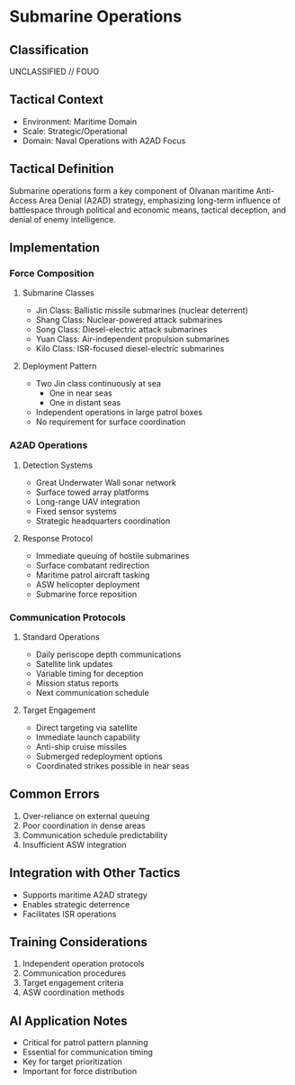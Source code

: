 # Submarine Operations

## Classification

UNCLASSIFIED // FOUO

## Tactical Context

- Environment: Maritime Domain
- Scale: Strategic/Operational
- Domain: Naval Operations with A2AD Focus

## Tactical Definition

Submarine operations form a key component of Olvanan maritime Anti-Access Area
Denial (A2AD) strategy, emphasizing long-term influence of battlespace through
political and economic means, tactical deception, and denial of enemy
intelligence.

## Implementation

### Force Composition

1. Submarine Classes

   - Jin Class: Ballistic missile submarines (nuclear deterrent)
   - Shang Class: Nuclear-powered attack submarines
   - Song Class: Diesel-electric attack submarines
   - Yuan Class: Air-independent propulsion submarines
   - Kilo Class: ISR-focused diesel-electric submarines

2. Deployment Pattern
   - Two Jin class continuously at sea
     - One in near seas
     - One in distant seas
   - Independent operations in large patrol boxes
   - No requirement for surface coordination

### A2AD Operations

1. Detection Systems

   - Great Underwater Wall sonar network
   - Surface towed array platforms
   - Long-range UAV integration
   - Fixed sensor systems
   - Strategic headquarters coordination

2. Response Protocol
   - Immediate queuing of hostile submarines
   - Surface combatant redirection
   - Maritime patrol aircraft tasking
   - ASW helicopter deployment
   - Submarine force reposition

### Communication Protocols

1. Standard Operations

   - Daily periscope depth communications
   - Satellite link updates
   - Variable timing for deception
   - Mission status reports
   - Next communication schedule

2. Target Engagement
   - Direct targeting via satellite
   - Immediate launch capability
   - Anti-ship cruise missiles
   - Submerged redeployment options
   - Coordinated strikes possible in near seas

## Common Errors

1. Over-reliance on external queuing
2. Poor coordination in dense areas
3. Communication schedule predictability
4. Insufficient ASW integration

## Integration with Other Tactics

- Supports maritime A2AD strategy
- Enables strategic deterrence
- Facilitates ISR operations

## Training Considerations

1. Independent operation protocols
2. Communication procedures
3. Target engagement criteria
4. ASW coordination methods

## AI Application Notes

- Critical for patrol pattern planning
- Essential for communication timing
- Key for target prioritization
- Important for force distribution

